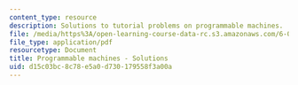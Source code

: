 ```yaml
---
content_type: resource
description: Solutions to tutorial problems on programmable machines.
file: /media/https%3A/open-learning-course-data-rc.s3.amazonaws.com/6-004-computation-structures-spring-2009/d15c03bc8c78e5a0d730179558f3a00a_MIT6_004s09_tutor11_sol.pdf
file_type: application/pdf
resourcetype: Document
title: Programmable machines - Solutions
uid: d15c03bc-8c78-e5a0-d730-179558f3a00a
---
```

